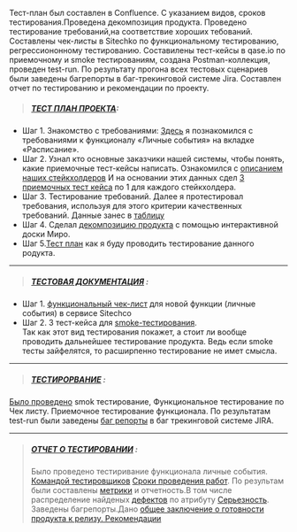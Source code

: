 Тест-план был составлен в Confluence. С указанием видов, сроков тестирования.Проведена декомпозиция продукта. Проведено тестирование требований,на соответствие хороших тебований. Составлены чек-листы в Sitechko по функциональному тестированию, регрессиононному тестированию. Составилены тест-кейсы в qase.io по приемочному и smoke тестированиям, создана Postman-коллекция, проведен test-run. По результату прогона всех тестовых сценариев были заведены багрепорты в баг-трекинговой системе Jira. Составлен отчет по тестированию и рекомендации по проекту.
> ##### [ТЕСТ ПЛАН ПРОЕКТА](https://drive.google.com/file/d/1pCCy65W3ufzqINN_Uamcv9X6wL8ObQsX/view?usp=sharing):
- Шаг 1. Знакомство с требованиями: [Здесь](https://skyengpublic.notion.site/6746e543d02c43879de0057cafe196b0/) я познакомился с требованиями к функционалу «Личные события» на вкладке «Расписание». 
 - Шаг 2.  Узнал кто основные заказчики нашей системы, чтобы понять, какие приемочные тест-кейсы написать. Ознакомился с [описанием наших стейкхолдеров](https://github.com/Igor-Maltcev/QA-tester/blob/main/Project_1/userstory.PNG/)
  И на основании этих данных сдел [3 приемочных тест кейса](https://github.com/Igor-Maltcev/QA-tester/blob/main/Project_1/%D0%9F%D1%80%D0%B8%D0%B5%D0%BC.%D0%A2%D0%9A.PNG) по 1 для каждого стейкхолдера.
 - Шаг 3. Тестирование требований. Далее я протестировал требования, используя для этого критерии качественных требований.
 Данные занес в [таблицу](https://github.com/Igor-Maltcev/QA-tester/blob/main/Project_1/%D0%A2%D0%B5%D1%81%D1%82%D0%A2%D1%80%D0%B5%D0%B1%D0%BE%D0%B2%D0%B0%D0%BD%D0%B8%D0%B9.PNG/)
 - Шаг 4. Сделал [декомпозицию продукта](https://miro.com/app/board/uXjVPpH2rmY=/) с помощью интерактивной доски Миро.
 - Шаг 5.[Тест план](https://github.com/Igor-Maltcev/QA-tester/blob/main/Project_1/%D0%A2%D0%B5%D1%81%D1%82%D0%BF%D0%BB%D0%B0%D0%BD.PNG) как я буду проводить тестирование данного родукта.

---
> #####  [ТЕСТОВАЯ ДОКУМЕНТАЦИЯ](https://github.com/Igor-Maltcev/QA-tester/blob/main/Project_1/%D0%A2%D0%B5%D1%81%D1%82%D0%94%D0%BE%D0%BA.PNG/) : 
 - Шаг 1. [функциональный чек-лист](https://github.com/Igor-Maltcev/QA-tester/blob/main/Project_1/%D1%81%D0%BE%D0%B1%D1%8B%D1%82%D0%B8%D1%8F-export.rar) для новой функции (личные события) в сервисе Sitechco
 - Шаг 2. 3 тест-кейса для [smoke-тестирования](https://github.com/Igor-Maltcev/QA-tester/blob/main/Project_1/Smoke.PNG/). <br> Так как этот вид тестирования покажет, а стоит ли вообще проводить дальнейшее тестирование продукта.
  Ведь если smoke тесты зайфелятся, то расширпенно тестирование не имет смысла.
  
  ---
  
 > ##### [ТЕСТИРОРВАНИЕ](https://github.com/Igor-Maltcev/QA-tester/blob/main/Project_1/%D0%91%D0%B0%D0%B3%D0%B8.PNG/) :
  [Было проведено](https://github.com/Igor-Maltcev/QA-tester/blob/main/Project_1/smok_cheklist.PNG/) smok тестирование,
  Функциональное тестирование по Чек листу. Приемочное тестирование функционала.
  По результатам test-run были заведены [баг репорты](https://github.com/Igor-Maltcev/QA-tester/blob/main/Project_1/%D0%91%D0%B0%D0%B3%D0%B8.PNG/) в баг трекинговой системе JIRA.
  
  ---
  
> ##### [ОТЧЕТ О ТЕСТИРОВАНИИ](https://github.com/Igor-Maltcev/QA-tester/blob/main/Project_1/%D0%9E%D1%82%D1%87%D0%B5%D1%82.PNG) :
> Было проведено тестиривание функционала личные события.  [Командой тестировщиков](https://github.com/Igor-Maltcev/QA-tester/blob/main/Project_1/%D0%9A%D0%BE%D0%BC%D0%B0%D0%BD%D0%B4%D0%B0.PNG/) [Сроки проведения работ](https://github.com/Igor-Maltcev/QA-tester/blob/main/Project_1/%D0%A1%D1%80%D0%BE%D0%BA%D0%B8_%D1%80%D0%B0%D0%B1%D0%BE%D1%82.PNG/). По результам были составлены [метрики](https://github.com/Igor-Maltcev/QA-tester/blob/main/Project_1/%D0%BC%D0%B5%D1%82%D1%80%D0%B8%D0%BA%D0%B8.PNG/) и отчетность.В том числе распределение найденых [дефектов](https://github.com/Igor-Maltcev/QA-tester/blob/main/Project_1/%D0%B4%D0%B5%D1%84%D0%B5%D0%BA%D1%82%D1%8B.PNG/) по атрибуту [Серьезность](https://github.com/Igor-Maltcev/QA-tester/blob/main/Project_1/%D0%A1%D0%B5%D1%80%D1%8C%D0%B5%D0%B7%D0%BD%D0%BE%D1%81%D1%82%D1%8C.PNG/). Заведены багрепорты.Дано [общее заключение о готовности продукта к релизу. Рекомендации](https://github.com/Igor-Maltcev/QA-tester/blob/main/Project_1/%D0%98%D1%82%D0%BE%D0%B3.PNG)
 
